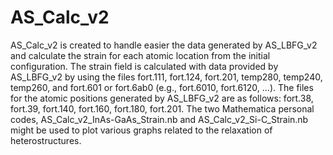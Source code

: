 # AS_Calc_v2
AS_Calc_v2 is created to handle easier the data generated by AS_LBFG_v2 and calculate the strain for each atomic location from the initial configuration. 
The strain field is calculated with data provided by AS_LBFG_v2 by using the files fort.111, fort.124, fort.201, temp280, temp240, temp260, and fort.601 or fort.6ab0 (e.g., fort.6010, fort.6120, ...). The files for the atomic positions generated by AS_LBFG_v2 are as follows: fort.38, fort.39, fort.140, fort.160, fort.180, fort.201.
The two Mathematica personal codes,  AS_Calc_v2_InAs-GaAs_Strain.nb and AS_Calc_v2_Si-C_Strain.nb might be used to plot various graphs related to the relaxation of heterostructures. 
